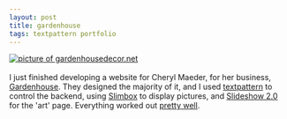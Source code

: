 ```yaml
--- 
layout: post
title: gardenhouse
tags: textpattern portfolio
---
```

<a title="Gardenhousedecor.net" rel="lightbox[portfolio]" href="http://lh4.ggpht.com/scott.tesoriere/SDQN4ihl72I/AAAAAAAAAWE/FhzYEivy5vo/Picture%201.png?imgmax=800"><img alt="picture of gardenhousedecor.net" src="http://lh4.ggpht.com/scott.tesoriere/SDQN4ihl72I/AAAAAAAAAWE/FhzYEivy5vo/s400/Picture%201.png" /></a>
<br /><br />
I just finished developing a website for Cheryl Maeder, for her business, <a href="http://gardenhousedecor.net/">Gardenhouse</a>. They designed the majority of it, and I used <a href="http://textpattern.com/">textpattern</a> to control the backend, using <a href="http://www.digitalia.be/software/slimbox">Slimbox</a> to display pictures, and <a href="http://www.electricprism.com/aeron/slideshow/">Slideshow 2.0</a> for the 'art' page. Everything worked out <a href="http://gardenhousedecor.net/web14">pretty well</a>.
